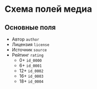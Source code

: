 # Схема полей медиа

## Основные поля

- Автор `author`
- Лицензия `license`
- Источник `source`
- Рейтинг `rating`
  - 0+ `id_0000`
  - 6+ `id_0001`
  - 12+ `id_0002`
  - 16+ `id_0003`
  - 18+ `id_0004`
